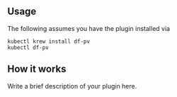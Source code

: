 
## Usage
The following assumes you have the plugin installed via

```shell
kubectl krew install df-pv
kubectl df-pv
```

## How it works
Write a brief description of your plugin here.